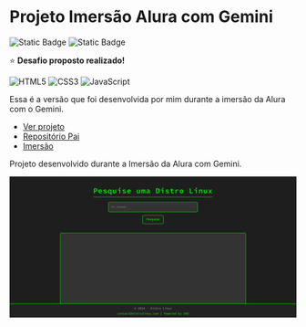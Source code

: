 # Projeto Imersão Alura com Gemini

![Static Badge](https://img.shields.io/badge/made_by-alemobn-0D0C0C)
![Static Badge](https://img.shields.io/badge/license-MIT-0D0C0C)

⭐ **Desafio proposto realizado!**

![HTML5](https://img.shields.io/badge/html5-%23E34F26.svg?style=for-the-badge&logo=html5&logoColor=white)
![CSS3](https://img.shields.io/badge/css3-%231572B6.svg?style=for-the-badge&logo=css3&logoColor=white)
![JavaScript](https://img.shields.io/badge/javascript-%23323330.svg?style=for-the-badge&logo=javascript&logoColor=%23F7DF1E)

Essa é a versão que foi desenvolvida por mim durante a imersão da Alura com o Gemini.

* [Ver projeto](https://alemobn.github.io/challenge-imersao-alura-gemini/)
* [Repositório Pai](https://github.com/alemobn/imersao-alura-gemini-base)
* [Imersão](https://www.youtube.com/watch?v=i4W_bkGkk6s)

Projeto desenvolvido durante a Imersão da Alura com Gemini.

![Demo](docs/demo.png)